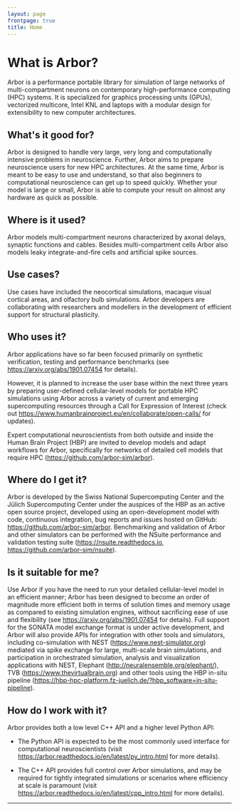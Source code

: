 ```yaml
---
layout: page
frontpage: true
title: Home
---
```

# What is Arbor?

Arbor is a performance portable library for simulation of large networks of multi-compartment neurons on contemporary high-performance computing (HPC) systems. It is specialized for graphics processing units (GPUs), vectorized multicore, Intel KNL and laptops with a modular design for extensibility to new computer architectures.

## What's it good for?

Arbor is designed to handle very large, very long and computationally intensive problems in neuroscience. Further, Arbor aims to prepare neuroscience users for new HPC architectures. At the same time, Arbor is meant to be easy to use and understand, so that also beginners to computational neuroscience can get up to speed quickly. Whether your model is large or small, Arbor is able to compute your result on almost any hardware as quick as possible.

## Where is it used?

Arbor models multi-compartment neurons characterized by axonal delays, synaptic functions and cables. Besides multi-compartment cells Arbor also models leaky integrate-and-fire cells and artificial spike sources.

## Use cases?

Use cases have included the neocortical simulations, macaque visual cortical areas, and olfactory bulb simulations. Arbor developers are collaborating with researchers and modellers in the development of efficient support for structural plasticity.

## Who uses it?

Arbor applications have so far been focused primarily on synthetic verification, testing and performance benchmarks (see <https://arxiv.org/abs/1901.07454> for details).

However, it is planned to increase the user base within the next three years by preparing user-defined cellular-level models for portable HPC simulations using Arbor across a variety of current and emerging supercomputing resources through a Call for Expression of Interest (check out <https://www.humanbrainproject.eu/en/collaborate/open-calls/> for updates).

Expert computational neuroscientists from both outside and inside the Human Brain Project (HBP) are invited to develop models and adapt workflows for Arbor, specifically for networks of detailed cell models that require HPC (<https://github.com/arbor-sim/arbor>).

## Where do I get it?

Arbor is developed by the Swiss National Supercomputing Center and the Jülich Supercomputing Center under the auspices of the HBP as an active open source project, developed using an open-development model with code, continuous integration, bug reports and issues hosted on GitHub: <https://github.com/arbor-sim/arbor>. Benchmarking and validation of Arbor and other simulators can be performed with the NSuite performance and validation testing suite (<https://nsuite.readthedocs.io>, <https://github.com/arbor-sim/nsuite>).

## Is it suitable for me?

Use Arbor if you have the need to run your detailed cellular-level model in an efficient manner; Arbor has been designed to become an order of magnitude more efficient both in terms of solution times and memory usage as compared to existing simulation engines, without sacrificing ease of use and flexibility (see <https://arxiv.org/abs/1901.07454> for details). Full support for the SONATA model exchange format is under active development, and Arbor will also provide APIs for integration with other tools and simulators, including co-simulation with NEST (<https://www.nest-simulator.org>) mediated via spike exchange for large, multi-scale brain simulations, and participation in orchestrated simulation, analysis and visualization applications with NEST, Elephant (<http://neuralensemble.org/elephant/>), TVB (<https://www.thevirtualbrain.org>) and other tools using the HBP in-situ pipeline (<https://hbp-hpc-platform.fz-juelich.de/?hbp_software=in-situ-pipeline>).

## How do I work with it?

Arbor provides both a low level C++ API and a higher level Python API:

-   The Python API is expected to be the most commonly used interface for computational neuroscientists 
    (visit <https://arbor.readthedocs.io/en/latest/py_intro.html> for more details).

-   The C++ API provides full control over Arbor simulations, and may be required for tightly integrated simulations
    or scenarios where efficiency at scale is paramount (visit <https://arbor.readthedocs.io/en/latest/cpp_intro.html>
    for more details).

__________________________________________________________

